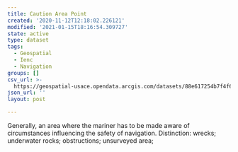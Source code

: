 ```yaml
---
title: Caution Area Point
created: '2020-11-12T12:18:02.226121'
modified: '2021-01-15T18:16:54.309727'
state: active
type: dataset
tags:
  - Geospatial
  - Ienc
  - Navigation
groups: []
csv_url: >-
  https://geospatial-usace.opendata.arcgis.com/datasets/88e617254b7f4f6f9e1f541510632ee6_0.csv?outSR=%7B%22latestWkid%22%3A4326%2C%22wkid%22%3A4326%7D
json_url: ''
layout: post

---
```

Generally, an area where the mariner has to be made aware of circumstances influencing the safety of navigation. Distinction: wrecks; underwater rocks; obstructions; unsurveyed area;
